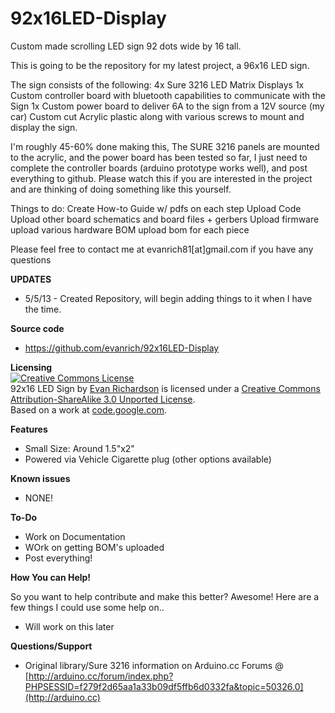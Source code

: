 92x16LED-Display
================

Custom made scrolling LED sign 92 dots wide by 16 tall.


This is going to be the repository for my latest project, a 96x16 LED sign.  

The sign consists of the following:
4x Sure 3216 LED Matrix Displays
1x Custom controller board with bluetooth capabilities to communicate with the Sign
1x Custom power board to deliver 6A to the sign from a 12V source (my car)
Custom cut Acrylic plastic along with various screws to mount and display the sign.

I'm roughly 45-60% done making this, The SURE 3216 panels are mounted to the acrylic, and the power board has been tested so far, I just need to complete the controller boards (arduino prototype works well), and post everything to github.  Please watch this if you are interested in the project and are thinking of doing something like this yourself.

Things to do:
Create How-to Guide w/ pdfs on each step
Upload Code
Upload other board schematics and board files + gerbers
Upload firmware
upload various hardware BOM
upload bom for each piece


Please feel free to contact me at evanrich81[at]gmail.com if you have any questions

**UPDATES** <br />
* 5/5/13 - Created Repository, will begin adding things to it when I have the time.

**Source code**

* https://github.com/evanrich/92x16LED-Display

**Licensing**<br />
<a rel="license" href="http://creativecommons.org/licenses/by-sa/3.0/"><img alt="Creative Commons License" style="border-width:0" src="http://i.creativecommons.org/l/by-sa/3.0/88x31.png" /></a><br /><span xmlns:dct="http://purl.org/dc/terms/" property="dct:title">92x16 LED Sign</span> by <a xmlns:cc="http://creativecommons.org/ns#" href="https://github.com/evanrich/Bluetooth-LED-Sign" property="cc:attributionName" rel="cc:attributionURL">Evan Richardson</a> is licensed under a <a rel="license" href="http://creativecommons.org/licenses/by-sa/3.0/">Creative Commons Attribution-ShareAlike 3.0 Unported License</a>.<br />Based on a work at <a xmlns:dct="http://purl.org/dc/terms/" href="https://code.google.com/p/ht1632c/" rel="dct:source">code.google.com</a>.



**Features**

* Small Size: Around 1.5"x2"
* Powered via Vehicle Cigarette plug (other options available)


**Known issues**

* NONE!

**To-Do**

* Work on Documentation
* WOrk on getting BOM's uploaded
* Post everything!

**How You can Help!**

So you want to help contribute and make this better? Awesome!   Here are a few things I could use some help on..

* Will work on this later


**Questions/Support**

* Original library/Sure 3216 information on Arduino.cc Forums @ [http://arduino.cc/forum/index.php?PHPSESSID=f279f2d65aa1a33b09df5ffb6d0332fa&topic=50326.0](http://arduino.cc)
